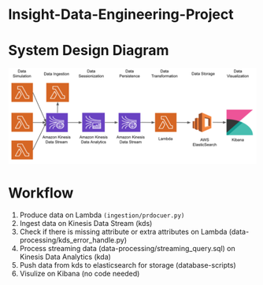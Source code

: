 # Insight-Data-Engineering-Project

# System Design Diagram
<img src="https://github.com/AddyZhang/Insight-Data-Engineering-Project/blob/master/myimage/system_design_1.png">

# Workflow
1. Produce data on Lambda `(ingestion/prdocuer.py)`
2. Ingest data on Kinesis Data Stream (kds)
3. Check if there is missing attribute or extra attributes on Lambda (data-processing/kds_error_handle.py)
4. Process streaming data (data-processing/streaming_query.sql) on Kinesis Data Analytics (kda)
5. Push data from kds to elasticsearch for storage (database-scripts)
6. Visulize on Kibana (no code needed)


